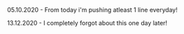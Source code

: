 05.10.2020 - From today i'm pushing atleast 1 line everyday!



13.12.2020 - I completely forgot about this one day later!
